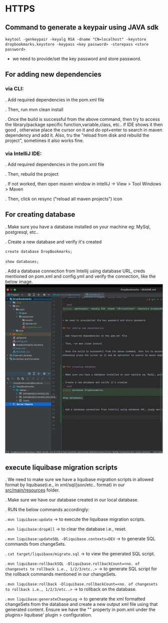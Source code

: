 # HTTPS

## Command to generate a keypair using JAVA sdk

```aidl
keytool -genkeypair -keyalg RSA -dname "CN=localhost" -keystore dropbookmarks.keystore -keypass <key password> -storepass <store password>
```

* we need to provide/set the key password and store password.

## For adding new dependencies

### via CLI:

. Add required dependencies in the pom.xml file

. Then, run mvn clean install

. Once the build is successful from the above command, then try to access the library/package specific function,variable,class, etc.. if IDE shows it then good , 
otherwise place the cursor on it and do opt+enter to search in maven dependency and add it. Also, tru the "reload from disk and rebuild the project", sometimes it also works fine.

### via IntelliJ IDE:

. Add required dependencies in the pom.xml file

. Then, rebuild the project

. If not worked, then open maven window in intelliJ -> View > Tool Windows > Maven

. Then, click on resync ("reload all maven projects") icon

## For creating database

. Make sure you have a database installed on your machine eg: MySql, postgresql, etc..

. Create a new database and verify it's created 
```aidl
create database DropBookmarks;

show databases;
```

. Add a database connection from Intellij using database URL, creds mentioned on pom.xml and config.yml and verify the connection, like the below image.
![img.png](img.png)


## execute liquibase migration scripts
. We need to make sure we have a liquibase migration scripts in allowed format by liquibase(i.e., in xml/sql/json/etc.. format) in our [src/main/resources](src/main/resources) folder.

. Make sure we have our database created in our local database.

. RUN the below commands accordingly:

. ```mvn liquibase:update``` -> to execute the liquibase migration scripts.

. ```mvn liquibase:dropAll``` -> to clear the database i.e., reset.

. ```mvn liquibase:updateSQL -Dliquibase.contexts=DEV``` -> to generate SQL commands from changeSets.

. ```cat target/liquibase/migrate.sql``` -> to view the generated SQL script.

. ```mvn liquibase:rollbackSQL -Dliquibase.rollbackCount=<no. of changesets to rollback i.e., 1/2/3/etc..>``` -> to generate SQL script for the rollback commands mentioned in our changeSets.

. ```mvn liquibase:rollback -Dliquibase.rollbackCount=<no. of changesets to rollback i.e., 1/2/3/etc..>```  -> to rollback on the database.

. ```mvn liquibase:generateChangeLog``` -> to generate the xml formatted changeSets from the database and create a new output xml file using that generated content. Ensure we have the "<outputChangeLogFile>" property in pom.xml under the plugins> liquibase' plugin > configuration.




